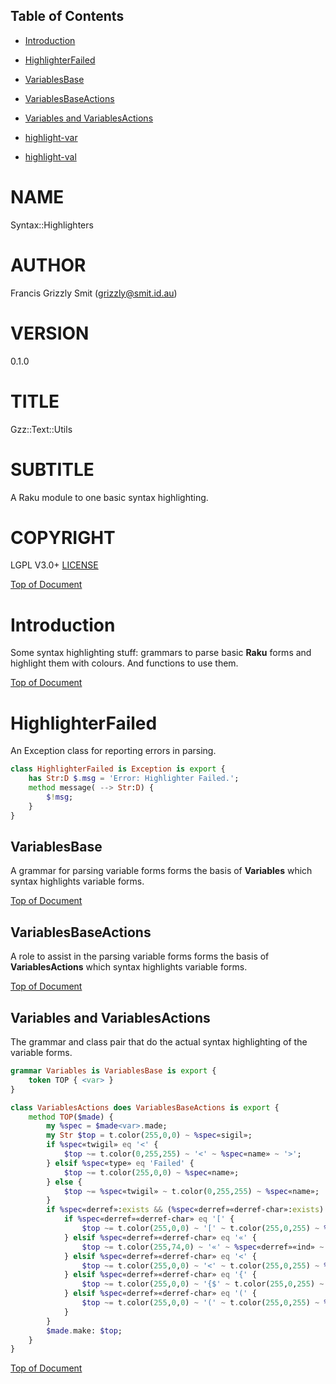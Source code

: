Table of Contents
-----------------

  * [Introduction](#introduction)

  * [HighlighterFailed](#highlighterfailed)

  * [VariablesBase](#variablesbase)

  * [VariablesBaseActions](#variablesbaseactions)

  * [Variables and VariablesActions](#variables-and-variablesactions)

  * [highlight-var](#highlight-var)

  * [highlight-val](#highlight-val)

NAME
====

Syntax::Highlighters 

AUTHOR
======

Francis Grizzly Smit (grizzly@smit.id.au)

VERSION
=======

0.1.0

TITLE
=====

Gzz::Text::Utils

SUBTITLE
========

A Raku module to one basic syntax highlighting.

COPYRIGHT
=========

LGPL V3.0+ [LICENSE](https://github.com/grizzlysmit/Syntax-Highlighters/blob/main/LICENSE)

[Top of Document](#table-of-contents)

Introduction
============

Some syntax highlighting stuff: grammars to parse basic **Raku** forms and highlight them with colours. And functions to use them.

[Top of Document](#table-of-contents)

HighlighterFailed
=================

An Exception class for reporting errors in parsing.

```raku
class HighlighterFailed is Exception is export {
    has Str:D $.msg = 'Error: Highlighter Failed.';
    method message( --> Str:D) {
        $!msg;
    }
}
```

VariablesBase
-------------

A grammar for parsing variable forms forms the basis of **Variables** which syntax highlights variable forms.

[Top of Document](#table-of-contents)

VariablesBaseActions
--------------------

A role to assist in the parsing variable forms forms the basis of **VariablesActions** which syntax highlights variable forms.

[Top of Document](#table-of-contents)

Variables and VariablesActions
------------------------------

The grammar and class pair that do the actual syntax highlighting of the variable forms.

```raku
grammar Variables is VariablesBase is export {
    token TOP { <var> }
}

class VariablesActions does VariablesBaseActions is export {
    method TOP($made) {
        my %spec = $made<var>.made;
        my Str $top = t.color(255,0,0) ~ %spec«sigil»;
        if %spec«twigil» eq '<' {
            $top ~= t.color(0,255,255) ~ '<' ~ %spec«name» ~ '>';
        } elsif %spec«type» eq 'Failed' {
            $top ~= t.color(255,0,0) ~ %spec«name»;
        } else {
            $top ~= %spec«twigil» ~ t.color(0,255,255) ~ %spec«name»;
        }
        if %spec«derref»:exists && (%spec«derref»«derref-char»:exists) {
            if %spec«derref»«derref-char» eq '[' {
                $top ~= t.color(255,0,0) ~ '[' ~ t.color(255,0,255) ~ %spec«derref»«ind» ~ t.color(255,0,0) ~ ']';
            } elsif %spec«derref»«derref-char» eq '«' {
                $top ~= t.color(255,74,0) ~ '«' ~ %spec«derref»«ind» ~ '»';
            } elsif %spec«derref»«derref-char» eq '<' {
                $top ~= t.color(255,0,0) ~ '<' ~ t.color(255,0,255) ~ %spec«derref»«ind» ~ t.color(255,0,0) ~ '>';
            } elsif %spec«derref»«derref-char» eq '{' {
                $top ~= t.color(255,0,0) ~ '{$' ~ t.color(255,0,255) ~ %spec«derref»«ind» ~ t.color(255,0,0) ~ '}';
            } elsif %spec«derref»«derref-char» eq '(' {
                $top ~= t.color(255,0,0) ~ '(' ~ t.color(255,0,255) ~ %spec«derref»«ind» ~ t.color(255,0,0) ~ ')';
            }
        }
        $made.make: $top;
    }
}
```

[Top of Document](#table-of-contents)

